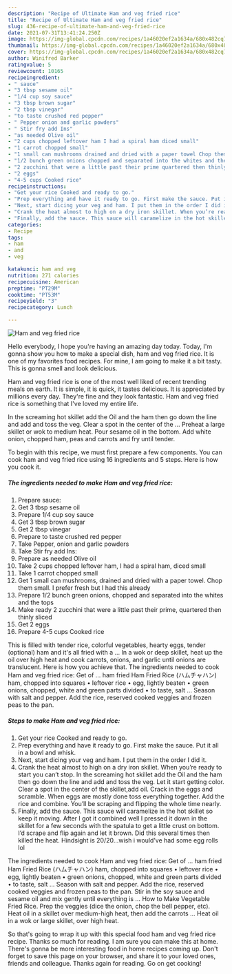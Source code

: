 ```yaml
---
description: "Recipe of Ultimate Ham and veg fried rice"
title: "Recipe of Ultimate Ham and veg fried rice"
slug: 436-recipe-of-ultimate-ham-and-veg-fried-rice
date: 2021-07-31T13:41:24.250Z
image: https://img-global.cpcdn.com/recipes/1a46020ef2a1634a/680x482cq70/ham-and-veg-fried-rice-recipe-main-photo.jpg
thumbnail: https://img-global.cpcdn.com/recipes/1a46020ef2a1634a/680x482cq70/ham-and-veg-fried-rice-recipe-main-photo.jpg
cover: https://img-global.cpcdn.com/recipes/1a46020ef2a1634a/680x482cq70/ham-and-veg-fried-rice-recipe-main-photo.jpg
author: Winifred Barker
ratingvalue: 5
reviewcount: 10165
recipeingredient:
- " sauce"
- "3 tbsp sesame oil"
- "1/4 cup soy sauce"
- "3 tbsp brown sugar"
- "2 tbsp vinegar"
- "to taste crushed red pepper"
- " Pepper onion and garlic powders"
- " Stir fry add Ins"
- "as needed Olive oil"
- "2 cups chopped leftover ham I had a spiral ham diced small"
- "1 carrot chopped small"
- "1 small can mushrooms drained and dried with a paper towel Chop them small I prefer fresh but I had this already"
- "1/2 bunch green onions chopped and separated into the whites and the tops"
- "2 zucchini that were a little past their prime quartered then thinly sliced"
- "2 eggs"
- "4-5 cups Cooked rice"
recipeinstructions:
- "Get your rice Cooked and ready to go."
- "Prep everything and have it ready to go. First make the sauce. Put it all in a bowl and whisk."
- "Next, start dicing your veg and ham. I put them in the order I did it."
- "Crank the heat almost to high on a dry iron skillet. When you’re ready to start you can’t stop. In the screaming hot skillet add the Oil and the ham then go down the line and add and toss the veg. Let it start getting color. Clear a spot in the center of the skillet,add oil. Crack in the eggs and scramble. When eggs are mostly done toss everything together. Add the rice and combine. You’ll be scraping and flipping the whole time nearly."
- "Finally, add the sauce. This sauce will caramelize in the hot skillet so keep it moving. After I got it combined well I pressed it down in the skillet for a few seconds with the spatula to get a little crust on bottom. I’d scrape and flip again and let it brown. Did this several times then killed the heat. Hindsight is 20/20...wish i would’ve had some egg rolls lol"
categories:
- Recipe
tags:
- ham
- and
- veg

katakunci: ham and veg 
nutrition: 271 calories
recipecuisine: American
preptime: "PT29M"
cooktime: "PT53M"
recipeyield: "3"
recipecategory: Lunch

---
```



![Ham and veg fried rice](https://img-global.cpcdn.com/recipes/1a46020ef2a1634a/680x482cq70/ham-and-veg-fried-rice-recipe-main-photo.jpg)

Hello everybody, I hope you're having an amazing day today. Today, I'm gonna show you how to make a special dish, ham and veg fried rice. It is one of my favorites food recipes. For mine, I am going to make it a bit tasty. This is gonna smell and look delicious.

Ham and veg fried rice is one of the most well liked of recent trending meals on earth. It is simple, it is quick, it tastes delicious. It is appreciated by millions every day. They're fine and they look fantastic. Ham and veg fried rice is something that I've loved my entire life.

In the screaming hot skillet add the Oil and the ham then go down the line and add and toss the veg. Clear a spot in the center of the … Preheat a large skillet or wok to medium heat. Pour sesame oil in the bottom. Add white onion, chopped ham, peas and carrots and fry until tender.


To begin with this recipe, we must first prepare a few components. You can cook ham and veg fried rice using 16 ingredients and 5 steps. Here is how you cook it.

<!--inarticleads1-->

##### The ingredients needed to make Ham and veg fried rice:

1. Prepare  sauce:
1. Get 3 tbsp sesame oil
1. Prepare 1/4 cup soy sauce
1. Get 3 tbsp brown sugar
1. Get 2 tbsp vinegar
1. Prepare to taste crushed red pepper
1. Take  Pepper, onion and garlic powders
1. Take  Stir fry add Ins:
1. Prepare as needed Olive oil
1. Take 2 cups chopped leftover ham, I had a spiral ham, diced small
1. Take 1 carrot chopped small
1. Get 1 small can mushrooms, drained and dried with a paper towel. Chop them small. I prefer fresh but I had this already
1. Prepare 1/2 bunch green onions, chopped and separated into the whites and the tops
1. Make ready 2 zucchini that were a little past their prime, quartered then thinly sliced
1. Get 2 eggs
1. Prepare 4-5 cups Cooked rice


This is filled with tender rice, colorful vegetables, hearty eggs, tender (optional) ham and it&#39;s all fried with a … In a wok or deep skillet, heat up the oil over high heat and cook carrots, onions, and garlic until onions are translucent. Here is how you achieve that. The ingredients needed to cook Ham and veg fried rice: Get of … ham fried Ham Fried Rice (ハムチャハン) ham, chopped into squares • leftover rice • egg, lightly beaten • green onions, chopped, white and green parts divided • to taste, salt … Season with salt and pepper. Add the rice, reserved cooked veggies and frozen peas to the pan. 

<!--inarticleads2-->

##### Steps to make Ham and veg fried rice:

1. Get your rice Cooked and ready to go.
1. Prep everything and have it ready to go. First make the sauce. Put it all in a bowl and whisk.
1. Next, start dicing your veg and ham. I put them in the order I did it.
1. Crank the heat almost to high on a dry iron skillet. When you’re ready to start you can’t stop. In the screaming hot skillet add the Oil and the ham then go down the line and add and toss the veg. Let it start getting color. Clear a spot in the center of the skillet,add oil. Crack in the eggs and scramble. When eggs are mostly done toss everything together. Add the rice and combine. You’ll be scraping and flipping the whole time nearly.
1. Finally, add the sauce. This sauce will caramelize in the hot skillet so keep it moving. After I got it combined well I pressed it down in the skillet for a few seconds with the spatula to get a little crust on bottom. I’d scrape and flip again and let it brown. Did this several times then killed the heat. Hindsight is 20/20...wish i would’ve had some egg rolls lol


The ingredients needed to cook Ham and veg fried rice: Get of … ham fried Ham Fried Rice (ハムチャハン) ham, chopped into squares • leftover rice • egg, lightly beaten • green onions, chopped, white and green parts divided • to taste, salt … Season with salt and pepper. Add the rice, reserved cooked veggies and frozen peas to the pan. Stir in the soy sauce and sesame oil and mix gently until everything is … How to Make Vegetable Fried Rice. Prep the veggies (dice the onion, chop the bell pepper, etc). Heat oil in a skillet over medium-high heat, then add the carrots … Heat oil in a wok or large skillet, over high heat. 

So that's going to wrap it up with this special food ham and veg fried rice recipe. Thanks so much for reading. I am sure you can make this at home. There's gonna be more interesting food in home recipes coming up. Don't forget to save this page on your browser, and share it to your loved ones, friends and colleague. Thanks again for reading. Go on get cooking!
